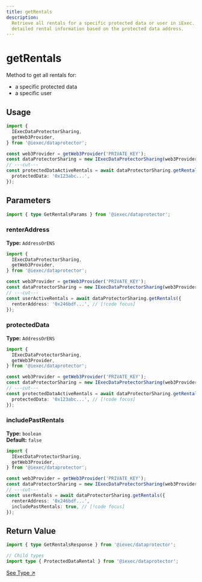 ```yaml
---
title: getRentals
description:
  Retrieve all rentals for a specific protected data or user in iExec. Access
  detailed rental information based on the protected data address.
---
```


# getRentals <ChainNotSupportedBadge />

Method to get all rentals for:

- a specific protected data
- a specific user

## Usage

```ts twoslash
import {
  IExecDataProtectorSharing,
  getWeb3Provider,
} from '@iexec/dataprotector';

const web3Provider = getWeb3Provider('PRIVATE_KEY');
const dataProtectorSharing = new IExecDataProtectorSharing(web3Provider);
// ---cut---
const protectedDataActiveRentals = await dataProtectorSharing.getRentals({
  protectedData: '0x123abc...',
});
```

## Parameters

```ts twoslash
import { type GetRentalsParams } from '@iexec/dataprotector';
```

### renterAddress <OptionalBadge />

**Type:** `AddressOrENS`

```ts twoslash
import {
  IExecDataProtectorSharing,
  getWeb3Provider,
} from '@iexec/dataprotector';

const web3Provider = getWeb3Provider('PRIVATE_KEY');
const dataProtectorSharing = new IExecDataProtectorSharing(web3Provider);
// ---cut---
const userActiveRentals = await dataProtectorSharing.getRentals({
  renterAddress: '0x246bdf...', // [!code focus]
});
```

### protectedData <OptionalBadge />

**Type:** `AddressOrENS`

```ts twoslash
import {
  IExecDataProtectorSharing,
  getWeb3Provider,
} from '@iexec/dataprotector';

const web3Provider = getWeb3Provider('PRIVATE_KEY');
const dataProtectorSharing = new IExecDataProtectorSharing(web3Provider);
// ---cut---
const protectedDataActiveRentals = await dataProtectorSharing.getRentals({
  protectedData: '0x123abc...', // [!code focus]
});
```

### includePastRentals <OptionalBadge />

**Type:** `boolean`  
**Default:** `false`

```ts twoslash
import {
  IExecDataProtectorSharing,
  getWeb3Provider,
} from '@iexec/dataprotector';

const web3Provider = getWeb3Provider('PRIVATE_KEY');
const dataProtectorSharing = new IExecDataProtectorSharing(web3Provider);
// ---cut---
const userRentals = await dataProtectorSharing.getRentals({
  renterAddress: '0x246bdf...',
  includePastRentals: true, // [!code focus]
});
```

## Return Value

```ts twoslash
import { type GetRentalsResponse } from '@iexec/dataprotector';

// Child types
import type { ProtectedDataRental } from '@iexec/dataprotector';
```

<a href="https://github.com/iExecBlockchainComputing/dataprotector-sdk/blob/c83e30e6ce8b55ecf8a35ecb4eb1014cd4ecefe9/packages/sdk/src/lib/types/sharingTypes.ts" target="_blank">See
Type ↗️</a>

<script setup>
import OptionalBadge from '@/components/OptionalBadge.vue'
import ChainNotSupportedBadge from '@/components/ChainNotSupportedBadge.vue'
</script>
